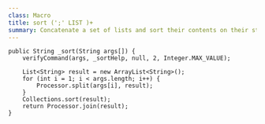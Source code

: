 ```yaml
---
class: Macro
title: sort (';' LIST )+
summary: Concatenate a set of lists and sort their contents on their string value
---
```


	public String _sort(String args[]) {
		verifyCommand(args, _sortHelp, null, 2, Integer.MAX_VALUE);

		List<String> result = new ArrayList<String>();
		for (int i = 1; i < args.length; i++) {
			Processor.split(args[i], result);
		}
		Collections.sort(result);
		return Processor.join(result);
	}

